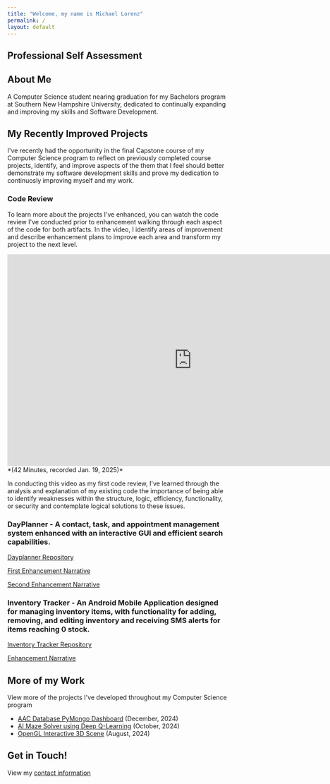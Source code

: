 ```yaml
---
title: "Welcome, my name is Michael Lorenz"
permalink: /
layout: default
---
```

## Professional Self Assessment

## **About Me**

A Computer Science student nearing graduation for my Bachelors program at Southern New Hampshire University, dedicated to continually expanding and improving my skills and Software Development.

## **My Recently Improved Projects**

I've recently had the opportunity in the final Capstone course of my Computer Science program to reflect on previously completed course projects,
identify, and improve aspects of the them that I feel should better demonstrate my software development skills and prove my dedication to continuosly improving myself and my work.

### Code Review

To learn more about the projects I've enhanced, you can watch the code review I've conducted prior to enhancement walking through each aspect of the code for both artifacts. In the video, I identify areas of improvement and describe enhancement plans to improve each area and transform my project to the next level.
<iframe width="835" height="480" src="https://www.youtube.com/embed/MY6DrOzxTb0" title="Code Review - Michael Lorenz" frameborder="0" allow="accelerometer; autoplay; clipboard-write; encrypted-media; gyroscope; picture-in-picture; web-share" referrerpolicy="strict-origin-when-cross-origin" allowfullscreen></iframe>
*(42 Minutes, recorded Jan. 19, 2025)* 

In conducting this video as my first code review, I've learned through the analysis and explanation of my existing code the importance of being able to identify weaknesses within the structure, logic, efficiency, functionality, or security and contemplate logical solutions to these issues. 

### DayPlanner - A contact, task, and appointment management system enhanced with an interactive GUI and efficient search capabilities.

[Dayplanner Repository](https://github.com/Halfwitz/DayPlanner)

[First Enhancement Narrative](https://docs.google.com/document/d/1nWkp6XAssium_03cxKIVNcntV_abxZdUVWUNFve6coc/edit?usp=drive_link)

[Second Enhancement Narrative](https://docs.google.com/document/d/1XiGA1cI3U8GF6LZSOhj-rXQay4R1nNbvV-7OncCZVaE/edit?usp=sharing)

### Inventory Tracker - An Android Mobile Application designed for managing inventory items, with functionality for adding, removing, and editing inventory and receiving SMS alerts for items reaching 0 stock.

[Inventory Tracker Repository](https://github.com/Halfwitz/CS360-Inventory-Tracker-Android)

[Enhancement Narrative](https://docs.google.com/document/d/1O3v66INRr9tlwLYJGXr4ErvUq-r3DzebGuD4ET7MbEA/edit?usp=sharing)

## **More of my Work**

View more of the projects I've developed throughout my Computer Science program
* [AAC Database PyMongo Dashboard](https://github.com/Halfwitz/CS340-AAC-Database-Dashboard) (December, 2024)
* [AI Maze Solver using Deep Q-Learning](https://github.com/Halfwitz/CS370-Qlearning-Maze-Pathfinder) (October, 2024)
* [OpenGL Interactive 3D Scene](https://github.com/Halfwitz/CS330-OpenGL-3D-Scene) (August, 2024)

## **Get in Touch!**

View my [contact information](/contact)
